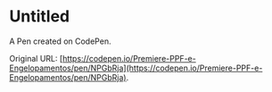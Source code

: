 # Untitled

A Pen created on CodePen.

Original URL: [https://codepen.io/Premiere-PPF-e-Engelopamentos/pen/NPGbRja](https://codepen.io/Premiere-PPF-e-Engelopamentos/pen/NPGbRja).

